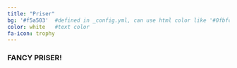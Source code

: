 ```yaml
---
title: "Priser"
bg: '#f5a503'  #defined in _config.yml, can use html color like '#0fbfcf'
color: white   #text color
fa-icon: trophy
---
```


### FANCY PRISER!